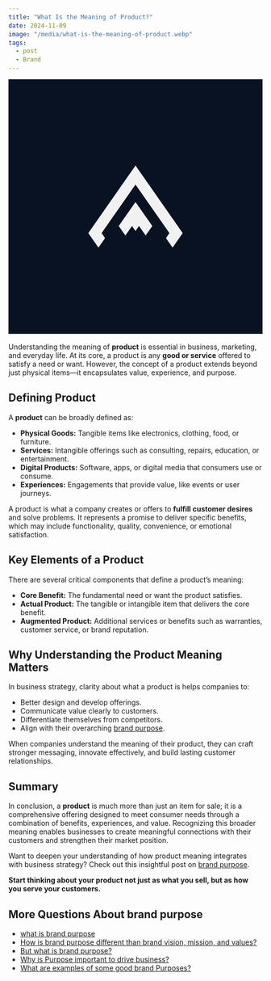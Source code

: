 ```yaml
---
title: "What Is the Meaning of Product?"
date: 2024-11-09
image: "/media/what-is-the-meaning-of-product.webp"
tags:
  - post
  - Brand
---
```


![What Is the Meaning of Product?](/media/what-is-the-meaning-of-product.webp)

Understanding the meaning of **product** is essential in business, marketing, and everyday life. At its core, a product is any **good or service** offered to satisfy a need or want. However, the concept of a product extends beyond just physical items—it encapsulates value, experience, and purpose.

## Defining Product

A **product** can be broadly defined as:

- **Physical Goods:** Tangible items like electronics, clothing, food, or furniture.
- **Services:** Intangible offerings such as consulting, repairs, education, or entertainment.
- **Digital Products:** Software, apps, or digital media that consumers use or consume.
- **Experiences:** Engagements that provide value, like events or user journeys.

A product is what a company creates or offers to **fulfill customer desires** and solve problems. It represents a promise to deliver specific benefits, which may include functionality, quality, convenience, or emotional satisfaction.

## Key Elements of a Product

There are several critical components that define a product’s meaning:

- **Core Benefit:** The fundamental need or want the product satisfies.
- **Actual Product:** The tangible or intangible item that delivers the core benefit.
- **Augmented Product:** Additional services or benefits such as warranties, customer service, or brand reputation.

## Why Understanding the Product Meaning Matters

In business strategy, clarity about what a product is helps companies to:

- Better design and develop offerings.
- Communicate value clearly to customers.
- Differentiate themselves from competitors.
- Align with their overarching [brand purpose](https://supertotallyawesome.com/posts/brand-purpose).

When companies understand the meaning of their product, they can craft stronger messaging, innovate effectively, and build lasting customer relationships.

## Summary

In conclusion, a **product** is much more than just an item for sale; it is a comprehensive offering designed to meet consumer needs through a combination of benefits, experiences, and value. Recognizing this broader meaning enables businesses to create meaningful connections with their customers and strengthen their market position.

Want to deepen your understanding of how product meaning integrates with business strategy? Check out this insightful post on [brand purpose](https://supertotallyawesome.com/posts/brand-purpose).

**Start thinking about your product not just as what you sell, but as how you serve your customers.**

## More Questions About brand purpose

- [what is brand purpose](/posts/what-is-brand-purpose)
- [How is brand purpose different than brand vision, mission, and values?](/posts/how-is-brand-purpose-different-than-brand-vision-m)
- [But what is brand purpose?](/posts/but-what-is-brand-purpose)
- [Why is Purpose important to drive business?](/posts/why-is-purpose-important-to-drive-business)
- [What are examples of some good brand Purposes?](/posts/what-are-examples-of-some-good-brand-purposes)

